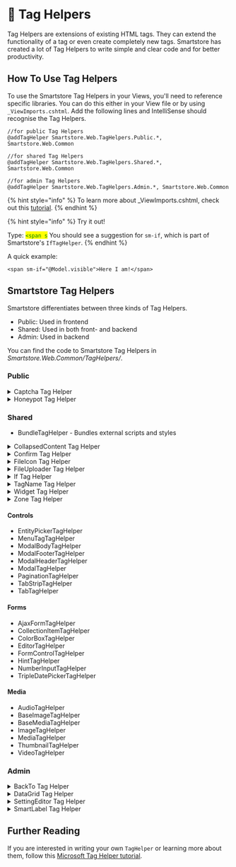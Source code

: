 # 🥚 Tag Helpers

Tag Helpers are extensions of existing HTML tags. They can extend the functionality of a tag or even create completely new tags. Smartstore has created a lot of Tag Helpers to write simple and clear code and for better productivity.

## How To Use Tag Helpers

To use the Smartstore Tag Helpers in your Views, you'll need to reference specific libraries. You can do this either in your View file or by using `_ViewImports.cshtml`. Add the following lines and IntelliSense should recognise the Tag Helpers.

```
//for public Tag Helpers
@addTagHelper Smartstore.Web.TagHelpers.Public.*, Smartstore.Web.Common

//for shared Tag Helpers
@addTagHelper Smartstore.Web.TagHelpers.Shared.*, Smartstore.Web.Common

//for admin Tag Helpers
@addTagHelper Smartstore.Web.TagHelpers.Admin.*, Smartstore.Web.Common
```

{% hint style="info" %}
To learn more about \_ViewImports.cshtml, check out this [tutorial](https://learn.microsoft.com/en-us/aspnet/core/mvc/views/tag-helpers/intro?view=aspnetcore-6.0#addtaghelper-makes-tag-helpers-available).
{% endhint %}

{% hint style="info" %}
Try it out!

Type: <mark style="color:green;">`<span s`</mark> You should see a suggestion for `sm-if`, which is part of Smartstore's `IfTagHelper`.
{% endhint %}

A quick example:

```cshtml
<span sm-if="@Model.visible">Here I am!</span>
```

## Smartstore Tag Helpers

Smartstore differentiates between three kinds of Tag Helpers.

* Public: Used in frontend
* Shared: Used in both front- and backend
* Admin: Used in backend

You can find the code to Smartstore Tag Helpers in _Smartstore.Web.Common/TagHelpers/_.

### Public

<details>

<summary>Captcha Tag Helper</summary>

The `CaptchaTagHelper` creates a [CAPTCHA](https://en.wikipedia.org/wiki/CAPTCHA).

```cshtml
<captcha sm-enabled="Model.DisplayCaptcha" />
```

It also supports the `sm-enabled` attribute.

</details>

<details>

<summary>Honeypot Tag Helper</summary>

The `HoneypotTagHelper` is Smartstore's cyber-security implementation of the [Honeypot](https://en.wikipedia.org/wiki/Honeypot\_\(computing\)) mechanism.

```cshtml
<honeypot />
```

</details>

### Shared

* BundleTagHelper - Bundles external scripts and styles

<details>

<summary>CollapsedContent Tag Helper</summary>

The `CollapsedContentTagHelper` collapses the element to a maximum height. It also adds _Show more_ or _Show less_ to the Element.

```cshtml
<collapsed-content>
    Odit non aspernatur sunt ipsum dolorem nihil quibusdam earum.<br />
    Eius nulla magni cum cum delectus sit omnis. Quam aut itaque ut.<br />
    Adipisci nihil enim aut eos voluptas et. Iure ut maxime ut qui.<br />
    Impedit adipisci laborum quia pariatur. Laboriosam voluptatibus<br />
    atque qui minima et ut deleniti.<br />
    <br />
    Debitis beatae aut aut iusto non consequuntur. Et inventore placeat<br />
    alias ut consequatur corrupti. Ut qui laboriosam amet tempora velit<br />
    sed est. Dolorem doloremque reiciendis voluptatem quasi nemo<br />
    perferendis quo. Voluptas exercitationem consequatur dolorum omnis<br />
    porro necessitatibus dignissimos qui.<br />
    <br />
    Consectetur et corporis vel voluptas autem libero magnam. Mollitia<br />
    pariatur placeat ut. Dolores quidem molestiae dolore ut accusamus<br />
    quam dolorem iure. Nihil optio voluptatibus eum quis.<br />
    <br />
    Officia a accusantium nihil voluptas et. Error aut labore est qui<br />
    rem. Fugiat perspiciatis repellendus voluptatem aut qui dolorem.
</collapsed-content>
```

To specify the maximum number of pixel you want to show, add the `sm-max-height` attribute. Otherwise the catalog's default setting will be used.

</details>

<details>

<summary>Confirm Tag Helper</summary>

The `ConfirmTagHelper` adds a confirm button. There are many ways to customise it.

```cshtml
<confirm button-id="entry-delete" />

<confirm message="@T("Common.AreYouSure")" button-id="entry-delete" icon="fas fa-question-circle" action="EntryDelete" type="Action" />
```

</details>

<details>

<summary>FileIcon Tag Helper</summary>

The `FileIconTagHelper` display a file icon.

```cshtml
<file-icon file-extension="@Model.FileExtension" show-label="true" />
```

It also supports these attributes:

* `label`
* `show-label`
* `badge-class`

</details>

<details>

<summary>FileUploader Tag Helper</summary>

The `FileUploaderTagHelper` adds a highly customisable way to upload files.

Here is an excerpt from _Smartstore.Web/Views/Customer/Avatar.cshtml_ to show this.

{% code title="Avatar.cshtml" %}
```cshtml
<file-uploader 
    file-uploader-name="uploadedFile"
    upload-url='@Url.Action("UploadAvatar", "Customer")'
    type-filter="image"
    display-browse-media-button="false"
    display-remove-button="fileId != 0"
    display-remove-button-after-upload="true"
    upload-text='@T("Common.FileUploader.UploadAvatar")'
    onuploadcompleted="onAvatarUploaded"
    onfileremoved="onAvatarRemoved"
    multi-file="false"
    has-template-preview="true" />
```
{% endcode %}

</details>

<details>

<summary>If Tag Helper</summary>

The `IfTagHelper` adds a conditional attribute to the Element. The output is suppressed, if the condition evaluates to `false`.

```cshtml
<span sm-if="@Model.visible">Here I am!</span>
```

</details>

<details>

<summary>TagName Tag Helper</summary>

The `TagNameTagHelper` changes the tag at runtime.

```cshtml
<span sm-tagname="div">I always wanted to be a div...</span>
```

</details>

<details>

<summary>Widget Tag Helper</summary>

The `WidgetTagHelper` adds HTML content and injects it into a [zone](../../framework/content/widgets.md#zones). More information can be found in [Widgets](../../framework/content/widgets.md#widget-tag-helper).

```cshtml
<widget target-zone="my_widget_zone">
    <span>Widget content</span>
</widget>
```

</details>

<details>

<summary>Zone Tag Helper</summary>

The `ZoneTagHelper` defines an zone for widgets to inject content. More information can be found in [Widgets](../../framework/content/widgets.md#zones).

```cshtml
<zone name="a_widget_drop_zone_name">
```

It also supports these attributes:

* `model`
* `replace-content`
* `remove-if-empty`

</details>

#### Controls

* EntityPickerTagHelper
* MenuTagTagHelper
* ModalBodyTagHelper
* ModalFooterTagHelper
* ModalHeaderTagHelper
* ModalTagHelper
* PaginationTagHelper
* TabStripTagHelper
* TabTagHelper

#### Forms

* AjaxFormTagHelper
* CollectionItemTagHelper
* ColorBoxTagHelper
* EditorTagHelper
* FormControlTagHelper
* HintTagHelper
* NumberInputTagHelper
* TripleDatePickerTagHelper

#### Media

* AudioTagHelper
* BaseImageTagHelper
* BaseMediaTagHelper
* ImageTagHelper
* MediaTagHelper
* ThumbnailTagHelper
* VideoTagHelper

### Admin

<details>

<summary>BackTo Tag Helper</summary>

The `BackToTagHelper` adds a left arrow icon to a link.

```cshtml
<a href="#" sm-backto>Go back</a>
```

</details>

<details>

<summary>DataGrid Tag Helper</summary>

There are different types of DataGrid Tag Helpers. They all work together to extend the functionality of the Grid Tag Helper.

Here is an excerpt from _Smartstore.Web/Areas/Admin/Views/ActivityLog\_Grid.ActivityLogs.cshtml_ to show this.

{% code title="_Grid.ActivityLogs.cshtml" %}
```cshtml
<datagrid allow-resize="true" allow-row-selection="true" allow-column-reordering="true">
    <datasource read="@Url.Action("ActivityLogList", "ActivityLog")"
                delete="@Url.Action("ActivityLogDelete", "ActivityLog")" />
    <sorting enabled="true">
        <sort by="CreatedOn" by-entity-member="CreatedOnUtc" descending="true" />
    </sorting>
    <paging position="Bottom" show-size-chooser="true" />
    <toolbar>
        <toolbar-group>
            <button datagrid-action="DataGridToolAction.ToggleSearchPanel" type="button" class="btn btn-light btn-icon">
                <i class="fa fa-fw fa-filter"></i>
            </button>
        </toolbar-group>
        <zone name="datagrid_toolbar_alpha"></zone>
        <toolbar-group class="omega"></toolbar-group>
        <zone name="datagrid_toolbar_omega"></zone>
        <toolbar-group>
            <button type="submit" name="delete-all" id="delete-all" value="clearall" class="btn btn-danger no-anims btn-flat">
                <i class="far fa-trash-alt"></i>
                <span>@T("Admin.Common.DeleteAll")</span>
            </button>
            <button datagrid-action="DataGridToolAction.DeleteSelectedRows" type="button" class="btn btn-danger no-anims btn-flat">
                <i class="far fa-trash-alt"></i>
                <span>@T("Admin.Common.Delete.Selected")</span>
            </button>
        </toolbar-group>
    </toolbar>
    <search-panel>
        <partial name="_Grid.ActivityLogs.Search" model="parentModel" />
    </search-panel>
    <columns>
        <column for="ActivityLogTypeName" entity-member="ActivityLogType.Name" hideable="false" />
        <column for="Comment" wrap="true" />
        <column for="CustomerEmail" entity-member="Customer.Email" type="string">
            <display-template>
                <a :href="item.row.CustomerEditUrl" class="text-truncate">
                    {{ item.value }}
                </a>
            </display-template>
        </column>
        <column for="IsSystemAccount" halign="center" sortable="false" />
        <column for="CreatedOn" entity-member="CreatedOnUtc" />
    </columns>
    <row-commands>
        <a datarow-action="DataRowAction.Delete">@T("Common.Delete")</a>
    </row-commands>
</datagrid>
```
{% endcode %}

</details>

<details>

<summary>SettingEditor Tag Helper</summary>

The `SettingEditorTagHelper` provides automatic HTML-Input type Mapping.

```cshtml
<setting-editor asp-for="Name"></setting-editor>
```

It automatically checks the type of `Name` and looks for an appropriate HTML input. Additionally it offers model binding and matching.

It also supports these attributes:

* `asp-template`
* `parent-selector`
* `sm-postfix`

</details>

<details>

<summary>SmartLabel Tag Helper</summary>

The `SmartLabelTagHelper` displays a label and an optional hint.

```cshtml
<smart-label asp-for="Name" />
```

It also supports these attributes:

* `sm-ignore-hint`
* `sm-text`
* `sm-hint`

</details>

## Further Reading

If you are interested in writing your own `TagHelper` or learning more about them, follow this [Microsoft Tag Helper tutorial](https://learn.microsoft.com/en-us/aspnet/core/mvc/views/tag-helpers/intro?view=aspnetcore-6.0).
